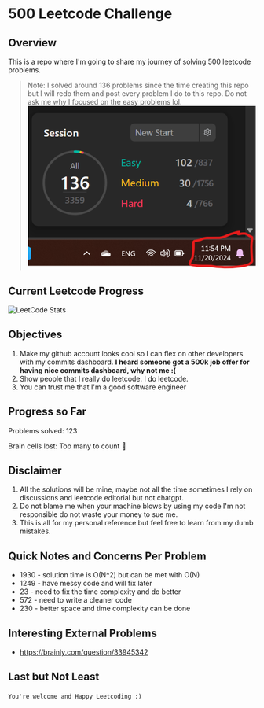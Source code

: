 # 500 Leetcode Challenge
## Overview
This is a repo where I'm going to share my journey of solving 500 leetcode problems. 
>Note: I solved around 136 problems since the time creating this repo but I will redo them and post every problem I do to this repo. Do not ask me why I focused on the easy problems lol.
![alt text](pictures/image.png)

## Current Leetcode Progress
![LeetCode Stats](https://leetcard.jacoblin.cool/AsemShaath?theme=light&font=Mate&ext=activity)


## Objectives
1) Make my github account looks cool so I can flex on other developers with my commits dashboard. **I heard someone got a 500k job offer for having nice commits dashboard, why not me :(**
2) Show people that I really do leetcode. I do leetcode. 
3) You can trust me that I'm a good software engineer

## Progress so Far
Problems solved: 123

Brain cells lost: Too many to count 🧠


## Disclaimer
1) All the solutions will be mine, maybe not all the time sometimes I rely on discussions and leetcode editorial but not chatgpt.
2) Do not blame me when your machine blows by using my code I'm not responsible do not waste your money to sue me.
3) This is all for my personal reference but feel free to learn from my dumb mistakes.

## Quick Notes and Concerns Per Problem
* 1930 - solution time is O(N^2) but can be met with O(N)
* 1249 - have messy code and will fix later
* 23 - need to fix the time complexity and do better
* 572 - need to write a cleaner code
* 230 - better space and time complexity can be done

## Interesting External Problems
* https://brainly.com/question/33945342
  
## Last but Not Least

`You're welcome and Happy Leetcoding :)`

